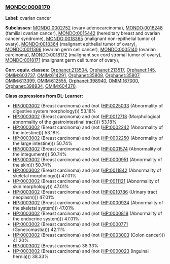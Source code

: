 
### [MONDO:0008170](http://purl.obolibrary.org/obo/MONDO_0008170)
**Label:** ovarian cancer

**Subclasses:** [MONDO:0002752](http://purl.obolibrary.org/obo/MONDO_0002752) (ovary adenocarcinoma), [MONDO:0016248](http://purl.obolibrary.org/obo/MONDO_0016248) (familial ovarian cancer), [MONDO:0015442](http://purl.obolibrary.org/obo/MONDO_0015442) (hereditary breast and ovarian cancer syndrome), [MONDO:0018365](http://purl.obolibrary.org/obo/MONDO_0018365) (malignant non-epithelial tumor of ovary), [MONDO:0018364](http://purl.obolibrary.org/obo/MONDO_0018364) (malignant epithelial tumor of ovary), [MONDO:0011366](http://purl.obolibrary.org/obo/MONDO_0011366) (ovarian germ cell cancer), [MONDO:0005140](http://purl.obolibrary.org/obo/MONDO_0005140) (ovarian carcinoma), [MONDO:0018172](http://purl.obolibrary.org/obo/MONDO_0018172) (malignant sex cord stromal tumor of ovary), [MONDO:0018171](http://purl.obolibrary.org/obo/MONDO_0018171) (malignant germ cell tumor of ovary), 

**Corr. equiv. classes:** [Orphanet:213504](http://www.orpha.net/ORDO/Orphanet_213504), [Orphanet:213517](http://www.orpha.net/ORDO/Orphanet_213517), [Orphanet:145](http://www.orpha.net/ORDO/Orphanet_145), [OMIM:603737](http://purl.obolibrary.org/obo/OMIM_603737), [OMIM:614291](http://purl.obolibrary.org/obo/OMIM_614291), [Orphanet:35808](http://www.orpha.net/ORDO/Orphanet_35808), [Orphanet:35807](http://www.orpha.net/ORDO/Orphanet_35807), [OMIM:613399](http://purl.obolibrary.org/obo/OMIM_613399), [OMIM:612555](http://purl.obolibrary.org/obo/OMIM_612555), [Orphanet:398940](http://www.orpha.net/ORDO/Orphanet_398940), [OMIM:167000](http://purl.obolibrary.org/obo/OMIM_167000), [Orphanet:398934](http://www.orpha.net/ORDO/Orphanet_398934), [OMIM:604370](http://purl.obolibrary.org/obo/OMIM_604370), 

**Class expressions from DL-Learner:**

- [HP:0003002](http://purl.obolibrary.org/obo/HP_0003002) (Breast carcinoma) and (not ([HP:0025033](http://purl.obolibrary.org/obo/HP_0025033) (Abnormality of digestive system morphology))) 53.18%
- [HP:0003002](http://purl.obolibrary.org/obo/HP_0003002) (Breast carcinoma) and (not ([HP:0012718](http://purl.obolibrary.org/obo/HP_0012718) (Morphological abnormality of the gastrointestinal tract))) 53.18%
- [HP:0003002](http://purl.obolibrary.org/obo/HP_0003002) (Breast carcinoma) and (not ([HP:0002242](http://purl.obolibrary.org/obo/HP_0002242) (Abnormality of the intestine))) 53.18%
- [HP:0003002](http://purl.obolibrary.org/obo/HP_0003002) (Breast carcinoma) and (not ([HP:0002250](http://purl.obolibrary.org/obo/HP_0002250) (Abnormality of the large intestine))) 50.74%
- [HP:0003002](http://purl.obolibrary.org/obo/HP_0003002) (Breast carcinoma) and (not ([HP:0001574](http://purl.obolibrary.org/obo/HP_0001574) (Abnormality of the integument))) 50.74%
- [HP:0003002](http://purl.obolibrary.org/obo/HP_0003002) (Breast carcinoma) and (not ([HP:0000951](http://purl.obolibrary.org/obo/HP_0000951) (Abnormality of the skin))) 50.74%
- [HP:0003002](http://purl.obolibrary.org/obo/HP_0003002) (Breast carcinoma) and (not ([HP:0011842](http://purl.obolibrary.org/obo/HP_0011842) (Abnormality of skeletal morphology))) 47.01%
- [HP:0003002](http://purl.obolibrary.org/obo/HP_0003002) (Breast carcinoma) and (not ([HP:0011121](http://purl.obolibrary.org/obo/HP_0011121) (Abnormality of skin morphology))) 47.01%
- [HP:0003002](http://purl.obolibrary.org/obo/HP_0003002) (Breast carcinoma) and (not ([HP:0010786](http://purl.obolibrary.org/obo/HP_0010786) (Urinary tract neoplasm))) 47.01%
- [HP:0003002](http://purl.obolibrary.org/obo/HP_0003002) (Breast carcinoma) and (not ([HP:0000924](http://purl.obolibrary.org/obo/HP_0000924) (Abnormality of the skeletal system))) 47.01%
- [HP:0003002](http://purl.obolibrary.org/obo/HP_0003002) (Breast carcinoma) and (not ([HP:0000818](http://purl.obolibrary.org/obo/HP_0000818) (Abnormality of the endocrine system))) 47.01%
- [HP:0003002](http://purl.obolibrary.org/obo/HP_0003002) (Breast carcinoma) and (not ([HP:0000771](http://purl.obolibrary.org/obo/HP_0000771) (Gynecomastia))) 42.11%
- [HP:0003002](http://purl.obolibrary.org/obo/HP_0003002) (Breast carcinoma) and (not ([HP:0003003](http://purl.obolibrary.org/obo/HP_0003003) (Colon cancer))) 41.20%
- [HP:0003002](http://purl.obolibrary.org/obo/HP_0003002) (Breast carcinoma) 38.33%
- [HP:0003002](http://purl.obolibrary.org/obo/HP_0003002) (Breast carcinoma) and (not ([HP:0000023](http://purl.obolibrary.org/obo/HP_0000023) (Inguinal hernia))) 38.33%


